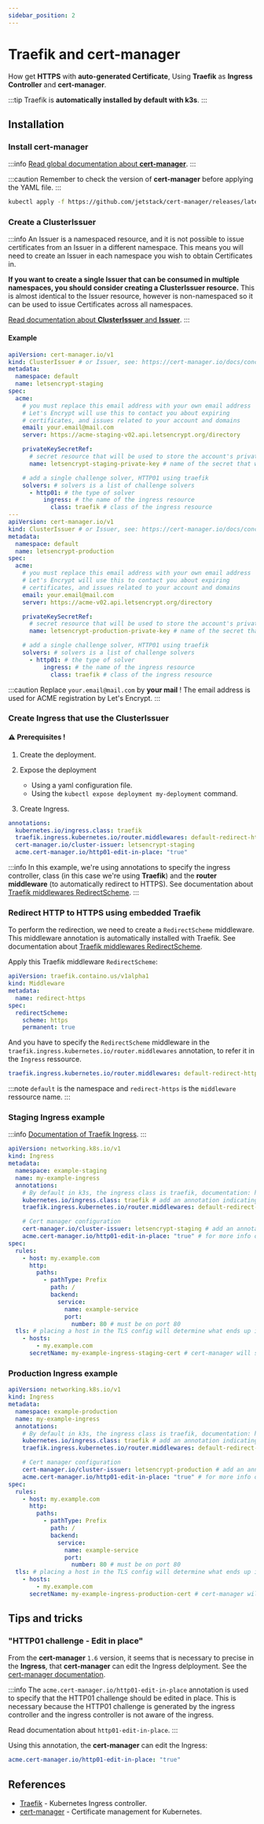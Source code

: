 ```yaml
---
sidebar_position: 2
---
```


# Traefik and cert-manager

How get **HTTPS** with **auto-generated Certificate**, Using **Traefik** as **Ingress Controller** and **cert-manager**.

:::tip
Traefik is **automatically installed by default with k3s**.
:::

## Installation

### Install cert-manager

:::info
[Read global documentation about **cert-manager**](https://cert-manager.io/docs/installation/).
:::

:::caution
Remember to check the version of **cert-manager** before applying the YAML file.
:::

```bash
kubectl apply -f https://github.com/jetstack/cert-manager/releases/latest/download/cert-manager.yaml
```

### Create a **ClusterIssuer**

:::info
An Issuer is a namespaced resource, and it is not possible to issue certificates from an Issuer in a different namespace. This means you will need to create an Issuer in each namespace you wish to obtain Certificates in.

**If you want to create a single Issuer that can be consumed in multiple namespaces, you should consider creating a ClusterIssuer resource.** This is almost identical to the Issuer resource, however is non-namespaced so it can be used to issue Certificates across all namespaces.

[Read documentation about **ClusterIssuer** and **Issuer**](https://cert-manager.io/docs/concepts/issuer/).
:::

#### Example

```yaml title="cluster-issuer-letsencrypt.yaml"
apiVersion: cert-manager.io/v1
kind: ClusterIssuer # or Issuer, see: https://cert-manager.io/docs/concepts/issuer/#namespaces
metadata:
  namespace: default
  name: letsencrypt-staging
spec:
  acme:
    # you must replace this email address with your own email address
    # Let's Encrypt will use this to contact you about expiring
    # certificates, and issues related to your account and domains
    email: your.email@mail.com
    server: https://acme-staging-v02.api.letsencrypt.org/directory

    privateKeySecretRef:
      # secret resource that will be used to store the account's private key
      name: letsencrypt-staging-private-key # name of the secret that will hold the private key

    # add a single challenge solver, HTTP01 using traefik
    solvers: # solvers is a list of challenge solvers
      - http01: # the type of solver
          ingress: # the name of the ingress resource
            class: traefik # class of the ingress resource
---
apiVersion: cert-manager.io/v1
kind: ClusterIssuer # or Issuer, see: https://cert-manager.io/docs/concepts/issuer/#namespaces
metadata:
  namespace: default
  name: letsencrypt-production
spec:
  acme:
    # you must replace this email address with your own email address
    # Let's Encrypt will use this to contact you about expiring
    # certificates, and issues related to your account and domains
    email: your.email@mail.com
    server: https://acme-v02.api.letsencrypt.org/directory

    privateKeySecretRef:
      # secret resource that will be used to store the account's private key
      name: letsencrypt-production-private-key # name of the secret that will hold the private key

    # add a single challenge solver, HTTP01 using traefik
    solvers: # solvers is a list of challenge solvers
      - http01: # the type of solver
          ingress: # the name of the ingress resource
            class: traefik # class of the ingress resource
```

:::caution
Replace `your.email@mail.com` by **your mail** ! The email address is used for ACME registration by Let's Encrypt.
:::

### Create Ingress that use the ClusterIssuer

#### ⚠️ Prerequisites !

1. Create the deployment.

2. Expose the deployment

   - Using a yaml configuration file.
   - Using the `kubectl expose deployment my-deployment` command.

3. Create Ingress.

```yaml
annotations:
  kubernetes.io/ingress.class: traefik
  traefik.ingress.kubernetes.io/router.middlewares: default-redirect-https@kubernetescrd
  cert-manager.io/cluster-issuer: letsencrypt-staging
  acme.cert-manager.io/http01-edit-in-place: "true"
```

:::info
In this example, we're using annotations to specify the ingress controller, class (in this case we're using **Traefik**) and the **router middleware** (to automatically redirect to HTTPS). See documentation about [Traefik middlewares RedirectScheme](https://doc.traefik.io/traefik/middlewares/http/redirectscheme/).
:::

### Redirect HTTP to HTTPS using embedded Traefik

To perform the redirection, we need to create a `RedirectScheme` middleware. This middleware annotation is automatically installed with Traefik. See documentation about [Traefik middlewares RedirectScheme](https://doc.traefik.io/traefik/middlewares/http/redirectscheme/).

Apply this Traefik middleware `RedirectScheme`:

```yaml title="traefik-middleware-redirectscheme.yaml"
apiVersion: traefik.containo.us/v1alpha1
kind: Middleware
metadata:
  name: redirect-https
spec:
  redirectScheme:
    scheme: https
    permanent: true
```

And you have to specify the `RedirectScheme` middleware in the `traefik.ingress.kubernetes.io/router.middlewares` annotation, to refer it in the `Ingress` ressource.

```yaml
traefik.ingress.kubernetes.io/router.middlewares: default-redirect-https@kubernetescrd
```

:::note
`default` is the namespace and `redirect-https` is the `middleware` ressource name.
:::

### Staging Ingress example

:::info
[Documentation of Traefik Ingress](https://doc.traefik.io/traefik/providers/kubernetes-ingress/).
:::

```yaml title="ingress-staging.yaml"
apiVersion: networking.k8s.io/v1
kind: Ingress
metadata:
  namespace: example-staging
  name: my-example-ingress
  annotations:
    # By default in k3s, the ingress class is traefik, documentation: https://doc.traefik.io/traefik/routing/providers/kubernetes-ingress/
    kubernetes.io/ingress.class: traefik # add an annotation indicating the ingress class to use
    traefik.ingress.kubernetes.io/router.middlewares: default-redirect-https@kubernetescrd # that middleware have to be created, this will redirect to http to https if the request is not https

    # Cert manager configuration
    cert-manager.io/cluster-issuer: letsencrypt-staging # add an annotation indicating the issuer to use
    acme.cert-manager.io/http01-edit-in-place: "true" # for more info on this field: https://cert-manager.io/docs/usage/ingress/#supported-annotations
spec:
  rules:
    - host: my.example.com
      http:
        paths:
          - pathType: Prefix
            path: /
            backend:
              service:
                name: example-service
                port:
                  number: 80 # must be on port 80
  tls: # placing a host in the TLS config will determine what ends up in the cert's subjectAltNames
    - hosts:
        - my.example.com
      secretName: my-example-ingress-staging-cert # cert-manager will store the created certificate in this secret
```

### Production Ingress example

```yaml title=ingress-production.yaml"
apiVersion: networking.k8s.io/v1
kind: Ingress
metadata:
  namespace: example-production
  name: my-example-ingress
  annotations:
    # By default in k3s, the ingress class is traefik, documentation: https://doc.traefik.io/traefik/routing/providers/kubernetes-ingress/
    kubernetes.io/ingress.class: traefik # add an annotation indicating the ingress class to use
    traefik.ingress.kubernetes.io/router.middlewares: default-redirect-https@kubernetescrd # that middleware have to be created, this will redirect to http to https if the request is not https

    # Cert manager configuration
    cert-manager.io/cluster-issuer: letsencrypt-production # add an annotation indicating the issuer to use
    acme.cert-manager.io/http01-edit-in-place: "true" # for more info on this field: https://cert-manager.io/docs/usage/ingress/#supported-annotations
spec:
  rules:
    - host: my.example.com
      http:
        paths:
          - pathType: Prefix
            path: /
            backend:
              service:
                name: example-service
                port:
                  number: 80 # must be on port 80
  tls: # placing a host in the TLS config will determine what ends up in the cert's subjectAltNames
    - hosts:
        - my.example.com
      secretName: my-example-ingress-production-cert # cert-manager will store the created certificate in this secret
```

## Tips and tricks

### "HTTP01 challenge - Edit in place"

From the **cert-manager** `1.6` version, it seems that is necessary to precise in the **Ingress**, that **cert-manager** can edit the Ingress delployment. See the [cert-manager documentation](https://cert-manager.io/docs/usage/ingress/).

:::info
The `acme.cert-manager.io/http01-edit-in-place` annotation is used to specify that the HTTP01 challenge should be edited in place. This is necessary because the HTTP01 challenge is generated by the ingress controller and the ingress controller is not aware of the ingress.

Read documentation about `http01-edit-in-place`.
:::

Using this annotation, the **cert-manager** can edit the Ingress:

```yaml
acme.cert-manager.io/http01-edit-in-place: "true"
```

## References

- [Traefik](https://doc.traefik.io/traefik/providers/kubernetes-ingress/) - Kubernetes Ingress controller.
- [cert-manager](https://cert-manager.io/docs/) - Certificate management for Kubernetes.
